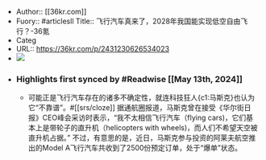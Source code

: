 - Author:: [[36kr.com]]
- Fuory:: #articlesll Title:: 飞行汽车真来了，2028年我国能实现低空自由飞行？-36氪
- Categ
- URL:: https://36kr.com/p/2431230626534023
- ![](https://readwise-assets.s3.amazonaws.com/static/images/article1.be68295a7e40.png)
- ### Highlights first synced by #Readwise [[May 13th, 2024]]
    - 可能正是飞行汽车存在的诸多不确定性，就连科技狂人{c1:马斯克}也认为它“不靠谱”。#[[srs/cloze]]
      据通航圈报道，马斯克曾在接受《华尔街日报》CEO峰会采访时表示，“我不太相信飞行汽车（flying cars)，它们基本上是带轮子的直升机（helicopters with wheels)，而人们不希望天空被直升机占据。”
      不过，有意思的是，近日，马斯克参与投资的阿莱夫航空推出的Model A飞行汽车共收到了2500份预定订单，处于“爆单”状态。
